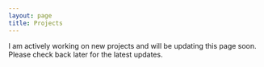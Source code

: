 ```yaml
---
layout: page
title: Projects
---
```


<p class="message">
I am actively working on new projects and will be updating this page soon. Please check back later for the latest updates.
</p>
